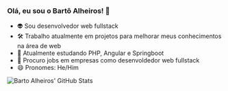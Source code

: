 ### Olá, eu sou o Bartô Alheiros! 👋
- 👽 Sou desenvolvedor web fullstack
- 🛠 Trabalho atualmente em projetos para melhorar meus conhecimentos na área de web
- 🌱 Atualmente estudando PHP, Angular e Springboot
- 👯 Procuro jobs em empresas como desenvoldedor web fullstack
- 😄 Pronomes: He/Him

<img align="left" alt="Barto Alheiros' GitHub Stats" src="https://readme-stats-bartoalheiros.vercel.app/api?username=bartoalheiros&show_icons=true&hide_border=false&title_color=ff652f&icon_color=FFE400&bg_color=09131B&text_color=ffffff&border_color=0c1a25" />
